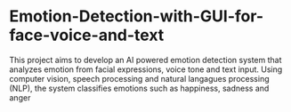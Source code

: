 # Emotion-Detection-with-GUI-for-face-voice-and-text
This project aims to develop an AI powered emotion detection system that analyzes emotion from facial expressions, voice tone and text input. Using computer vision, speech processing and natural langagues processing (NLP), the system classifies emotions such as happiness, sadness and anger
